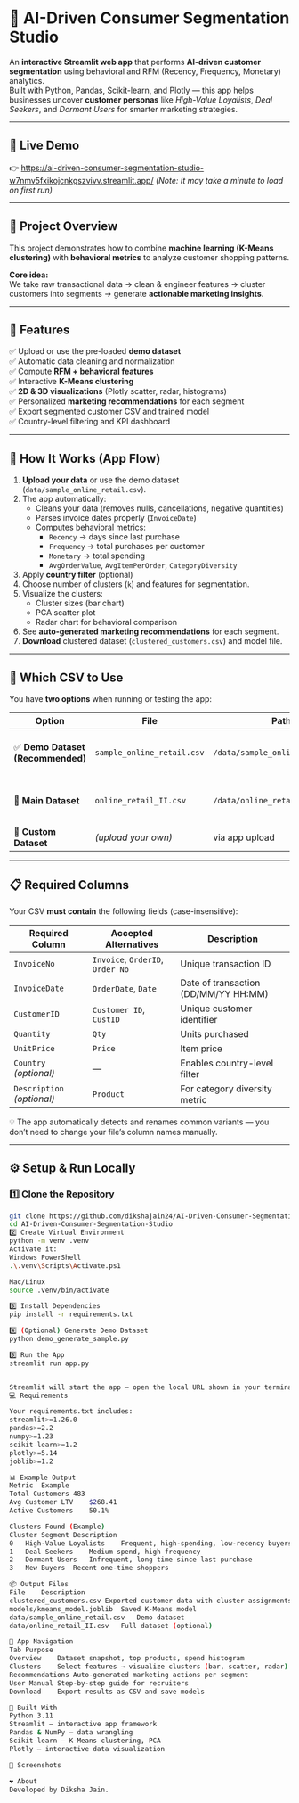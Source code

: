 # 🧠 AI-Driven Consumer Segmentation Studio

An **interactive Streamlit web app** that performs **AI-driven customer segmentation** using behavioral and RFM (Recency, Frequency, Monetary) analytics.  
Built with Python, Pandas, Scikit-learn, and Plotly — this app helps businesses uncover **customer personas** like *High-Value Loyalists*, *Deal Seekers*, and *Dormant Users* for smarter marketing strategies.

---

## 🚀 Live Demo

👉 https://ai-driven-consumer-segmentation-studio-w7nmv5fxikojcnkgszvivv.streamlit.app/ 
*(Note: It may take a minute to load on first run)*

---

## 🎯 Project Overview

This project demonstrates how to combine **machine learning (K-Means clustering)** with **behavioral metrics** to analyze customer shopping patterns.

**Core idea:**  
We take raw transactional data → clean & engineer features → cluster customers into segments → generate **actionable marketing insights**.

---

## 🧩 Features

✅ Upload or use the pre-loaded **demo dataset**  
✅ Automatic data cleaning and normalization  
✅ Compute **RFM + behavioral features**  
✅ Interactive **K-Means clustering**  
✅ **2D & 3D visualizations** (Plotly scatter, radar, histograms)  
✅ Personalized **marketing recommendations** for each segment  
✅ Export segmented customer CSV and trained model  
✅ Country-level filtering and KPI dashboard  

---

## 🧠 How It Works (App Flow)

1. **Upload your data** or use the demo dataset (`data/sample_online_retail.csv`).  
2. The app automatically:
   - Cleans your data (removes nulls, cancellations, negative quantities)
   - Parses invoice dates properly (`InvoiceDate`)
   - Computes behavioral metrics:
     - `Recency` → days since last purchase  
     - `Frequency` → total purchases per customer  
     - `Monetary` → total spending  
     - `AvgOrderValue`, `AvgItemPerOrder`, `CategoryDiversity`  
3. Apply **country filter** (optional)  
4. Choose number of clusters (`k`) and features for segmentation.  
5. Visualize the clusters:
   - Cluster sizes (bar chart)
   - PCA scatter plot
   - Radar chart for behavioral comparison  
6. See **auto-generated marketing recommendations** for each segment.  
7. **Download** clustered dataset (`clustered_customers.csv`) and model file.

---

## 🧾 Which CSV to Use

You have **two options** when running or testing the app:

| Option | File | Path | Description |
|---------|------|------|--------------|
| ✅ **Demo Dataset (Recommended)** | `sample_online_retail.csv` | `/data/sample_online_retail.csv` | Use this for recruiters/testing (auto-created by `demo_generate_sample.py`). |
| 🛒 **Main Dataset** | `online_retail_II.csv` | `/data/online_retail_II.csv` | Use this for real customer segmentation — full data from your Kaggle retail dataset. |
| 🧍 **Custom Dataset** | *(upload your own)* | via app upload | Must contain required columns listed below. |

---

## 📋 Required Columns

Your CSV **must contain** the following fields (case-insensitive):

| Required Column | Accepted Alternatives | Description |
|-----------------|-----------------------|-------------|
| `InvoiceNo` | `Invoice`, `OrderID`, `Order No` | Unique transaction ID |
| `InvoiceDate` | `OrderDate`, `Date` | Date of transaction (DD/MM/YY HH:MM) |
| `CustomerID` | `Customer ID`, `CustID` | Unique customer identifier |
| `Quantity` | `Qty` | Units purchased |
| `UnitPrice` | `Price` | Item price |
| `Country` *(optional)* | — | Enables country-level filter |
| `Description` *(optional)* | `Product` | For category diversity metric |

💡 The app automatically detects and renames common variants — you don’t need to change your file’s column names manually.

---

## ⚙️ Setup & Run Locally

### 1️⃣ Clone the Repository
```bash
git clone https://github.com/dikshajain24/AI-Driven-Consumer-Segmentation-Studio.git
cd AI-Driven-Consumer-Segmentation-Studio
2️⃣ Create Virtual Environment
python -m venv .venv
Activate it:
Windows PowerShell
.\.venv\Scripts\Activate.ps1

Mac/Linux
source .venv/bin/activate

3️⃣ Install Dependencies
pip install -r requirements.txt

4️⃣ (Optional) Generate Demo Dataset
python demo_generate_sample.py

5️⃣ Run the App
streamlit run app.py


Streamlit will start the app — open the local URL shown in your terminal (e.g. http://localhost:8501).
💻 Requirements

Your requirements.txt includes:
streamlit>=1.26.0
pandas>=2.2
numpy>=1.23
scikit-learn>=1.2
plotly>=5.14
joblib>=1.2

📊 Example Output
Metric	Example
Total Customers	483
Avg Customer LTV	$268.41
Active Customers	50.1%

Clusters Found (Example)
Cluster	Segment	Description
0	High-Value Loyalists	Frequent, high-spending, low-recency buyers
1	Deal Seekers	Medium spend, high frequency
2	Dormant Users	Infrequent, long time since last purchase
3	New Buyers	Recent one-time shoppers

📦 Output Files
File	Description
clustered_customers.csv	Exported customer data with cluster assignments
models/kmeans_model.joblib	Saved K-Means model
data/sample_online_retail.csv	Demo dataset
data/online_retail_II.csv	Full dataset (optional)

🧭 App Navigation
Tab	Purpose
Overview	Dataset snapshot, top products, spend histogram
Clusters	Select features → visualize clusters (bar, scatter, radar)
Recommendations	Auto-generated marketing actions per segment
User Manual	Step-by-step guide for recruiters
Download	Export results as CSV and save models

🧠 Built With
Python 3.11
Streamlit – interactive app framework
Pandas & NumPy – data wrangling
Scikit-learn – K-Means clustering, PCA
Plotly – interactive data visualization

📸 Screenshots

❤️ About
Developed by Diksha Jain. 
